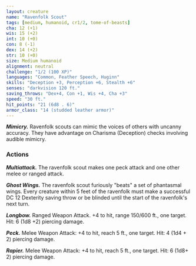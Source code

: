 ```yaml
---
layout: creature
name: "Ravenfolk Scout"
tags: [medium, humanoid, cr1/2, tome-of-beasts]
cha: 12 (+1)
wis: 15 (+2)
int: 10 (+0)
con: 8 (-1)
dex: 14 (+2)
str: 10 (+0)
size: Medium humanoid
alignment: neutral
challenge: "1/2 (100 XP)"
languages: "Common, Feather Speech, Huginn"
skills: "Deception +3, Perception +6, Stealth +6"
senses: "darkvision 120 ft."
saving_throws: "Dex+4, Con +1, Wis +4, Cha +3"
speed: "30 ft."
hit_points: "21 (6d8 . 6)"
armor_class: "14 (studded leather armor)"
---
```


***Mimicry.*** Ravenfolk scouts can mimic the voices of others with uncanny accuracy. They have advantage on Charisma (Deception) checks involving audible mimicry.

### Actions

***Multiattack.*** The ravenfolk scout makes one peck attack and one other melee or ranged attack.

***Ghost Wings.*** The ravenfolk scout furiously "beats" a set of phantasmal wings. Every creature within 5 feet of the ravenfolk must make a successful DC 12 Dexterity saving throw or be blinded until the start of the ravenfolk's next turn.

***Longbow.*** Ranged Weapon Attack. +4 to hit, range 150/600 ft., one target. Hit: 6 (1d8 +2) piercing damage.

***Peck.*** Melee Weapon Attack: +4 to hit, reach 5 ft., one target. Hit: 4 (1d4 + 2) piercing damage.

***Rapier.*** Melee Weapon Attack: +4 to hit, reach 5 ft., one target. Hit: 6 (1d8+ 2) piercing damage.

